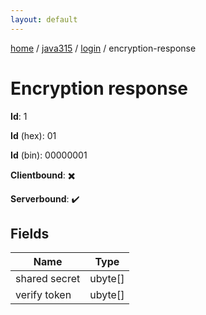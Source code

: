 ```yaml
---
layout: default
---
```


[home](/)  /  [java315](/protocol/java315)  /  [login](/protocol/java315/login)  /  encryption-response

# Encryption response

**Id**: 1

**Id** (hex): 01

**Id** (bin): 00000001

**Clientbound**: ✖️

**Serverbound**: ✔️

## Fields

Name | Type
---|---
shared secret | ubyte[]
verify token | ubyte[]

